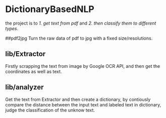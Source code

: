 # DictionaryBasedNLP
the project is to *1. get text from pdf* and *2. then classify them to different types*. 

##pdf2jpg
Turn the raw data of pdf to jpg with a fixed size/resolutions.
## lib/Extractor
Firstly scrapping the text from image by Google OCR API, and then get the coordinates as well as text.

## lib/analyzer
Get the text from Extractor and then create a dictionary, by contiously compare the distance between the input text and labeled text in dictionary, judge the classification of the unknow text.
